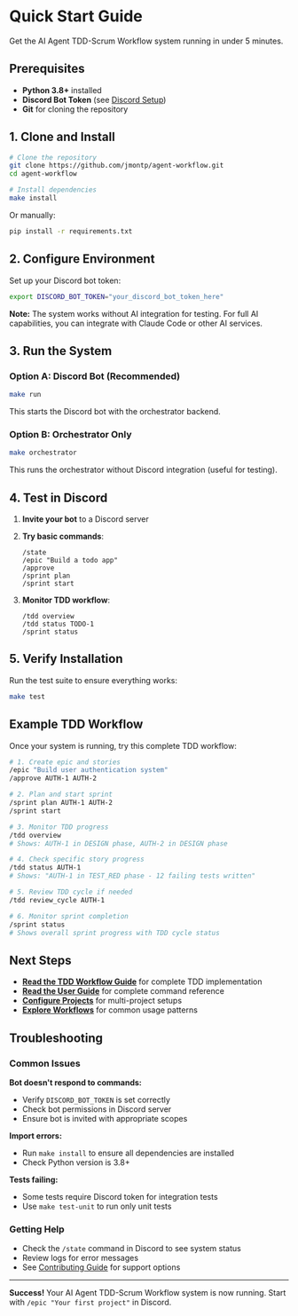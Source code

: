 # Quick Start Guide

Get the AI Agent TDD-Scrum Workflow system running in under 5 minutes.

## Prerequisites

- **Python 3.8+** installed
- **Discord Bot Token** (see [Discord Setup](../deployment/discord-setup.md))
- **Git** for cloning the repository

## 1. Clone and Install

```bash
# Clone the repository
git clone https://github.com/jmontp/agent-workflow.git
cd agent-workflow

# Install dependencies
make install
```

Or manually:
```bash
pip install -r requirements.txt
```

## 2. Configure Environment

Set up your Discord bot token:

```bash
export DISCORD_BOT_TOKEN="your_discord_bot_token_here"
```

**Note:** The system works without AI integration for testing. For full AI capabilities, you can integrate with Claude Code or other AI services.

## 3. Run the System

### Option A: Discord Bot (Recommended)
```bash
make run
```

This starts the Discord bot with the orchestrator backend.

### Option B: Orchestrator Only
```bash
make orchestrator
```

This runs the orchestrator without Discord integration (useful for testing).

## 4. Test in Discord

1. **Invite your bot** to a Discord server
2. **Try basic commands**:
   ```
   /state
   /epic "Build a todo app"
   /approve
   /sprint plan
   /sprint start
   ```

3. **Monitor TDD workflow**:
   ```
   /tdd overview
   /tdd status TODO-1
   /sprint status
   ```

## 5. Verify Installation

Run the test suite to ensure everything works:

```bash
make test
```

## Example TDD Workflow

Once your system is running, try this complete TDD workflow:

```bash
# 1. Create epic and stories
/epic "Build user authentication system"
/approve AUTH-1 AUTH-2

# 2. Plan and start sprint
/sprint plan AUTH-1 AUTH-2
/sprint start

# 3. Monitor TDD progress
/tdd overview
# Shows: AUTH-1 in DESIGN phase, AUTH-2 in DESIGN phase

# 4. Check specific story progress
/tdd status AUTH-1
# Shows: "AUTH-1 in TEST_RED phase - 12 failing tests written"

# 5. Review TDD cycle if needed
/tdd review_cycle AUTH-1

# 6. Monitor sprint completion
/sprint status
# Shows overall sprint progress with TDD cycle status
```

## Next Steps

- [**Read the TDD Workflow Guide**](../user-guide/tdd-workflow.md) for complete TDD implementation
- [**Read the User Guide**](../user-guide/hitl-commands.md) for complete command reference
- [**Configure Projects**](configuration.md) for multi-project setups
- [**Explore Workflows**](../user-guide/workflow-sequences.md) for common usage patterns

## Troubleshooting

### Common Issues

**Bot doesn't respond to commands:**
- Verify `DISCORD_BOT_TOKEN` is set correctly
- Check bot permissions in Discord server
- Ensure bot is invited with appropriate scopes

**Import errors:**
- Run `make install` to ensure all dependencies are installed
- Check Python version is 3.8+

**Tests failing:**
- Some tests require Discord token for integration tests
- Use `make test-unit` to run only unit tests

### Getting Help

- Check the `/state` command in Discord to see system status
- Review logs for error messages
- See [Contributing Guide](../development/contributing.md) for support options

---

**Success!** Your AI Agent TDD-Scrum Workflow system is now running. Start with `/epic "Your first project"` in Discord.